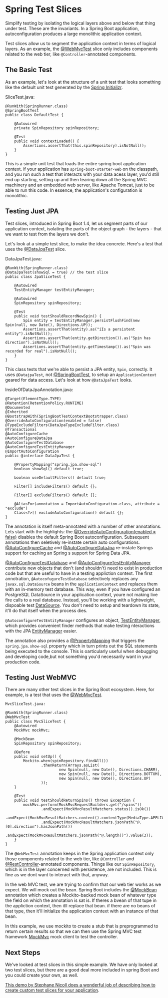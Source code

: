 # Spring Test Slices

Simplify testing by isolating the logical layers above and below that thing under test. These are the invariants. In a Spring Boot application, autoconfiguration produces a large monolithic application context.

Test slices allow us to segment the application context in terms of logical layers. As an example, the [@WebMvcTest](https://docs.spring.io/spring-boot/docs/current/api/org/springframework/boot/test/autoconfigure/web/servlet/WebMvcTest.html) slice only includes components related to the web tier, like `@Controller`-annotated components.

## The Basic Test

As an example, let's look at the structure of a unit test that looks something like the default unit test generated by the [Spring Initializr](http://start.spring.io). 

SliceTest.java:

    @RunWith(SpringRunner.class)
    @SpringBootTest
    public class DefaultTest {

        @Autowired
        private SpinRepository spinRepository;

        @Test
        public void contextLoaded() {
            Assertions.assertThat(this.spinRepository).isNotNull();
        }
    }

This is a simple unit test that loads the entire spring boot application context. if your application has `spring-boot-starter-web` on the classpath, and you run such a test that interacts with your data acess layer, you'd still end up starting, setting up and then tearing down all the Spring MVC machinery and an embedded web server, like Apache Tomcat, just to be able to run this code. In essence, the application's configuration is monolithic.

## Testing Just JPA

Test slices, introduced in Spring Boot 1.4, let us segment parts of our application context, isolating the parts of the object graph - the layers - that we want to test from the layers we don't.

Let's look at a simple test slice, to make the idea concrete. Here's a test that uses the [@DataJpaTest](https://docs.spring.io/spring-boot/docs/current/api/org/springframework/boot/test/autoconfigure/orm/jpa/DataJpaTest.html) slice.

DataJpaTest.java:

    @RunWith(SpringRunner.class)
    @DataJpaTest(showSql = true) // the test slice
    public class JpaSliceTest {

        @Autowired
        TestEntityManager testEntityManager;

        @Autowired
        SpinRepository spinRepository;

        @Test
        public void testShouldRecordNewSpin() {
            Spin entity = testEntityManager.persistFlushFind(new Spin(null, new Date(), Directions.UP));
            Assertions.assertThat(entity).as("iIs a persistent entity").isNotNull();
            Assertions.assertThat(entity.getDirection()).as("Spin has direction").isNotNull();
            Assertions.assertThat(entity.getTimestamp()).as("Spin was recorded for real").isNotNull();
        }
    }

This class tests that we're able to persist a JPA entity, `Spin`, correctly. It uses `@DatajpaTest`, not [@SpringBootTest](https://docs.spring.io/spring-boot/docs/current/api/org/springframework/boot/test/context/SpringBootTest.html), to setup an `ApplicationContext` geared for data access. Let's look at how `@DataJpaTest` looks.

InsideOfDataJpaAnnotation.java:

    @Target(ElementType.TYPE)
    @Retention(RetentionPolicy.RUNTIME)
    @Documented
    @Inherited
    @BootstrapWith(SpringBootTestContextBootstrapper.class)
    @OverrideAutoConfiguration(enabled = false)
    @TypeExcludeFilters(DataJpaTypeExcludeFilter.class)
    @Transactional
    @AutoConfigureCache
    @AutoConfigureDataJpa
    @AutoConfigureTestDatabase
    @AutoConfigureTestEntityManager
    @ImportAutoConfiguration
    public @interface DataJpaTest {

        @PropertyMapping("spring.jpa.show-sql")
        boolean showSql() default true;

        boolean useDefaultFilters() default true; 

        Filter[] includeFilters() default {};

        Filter[] excludeFilters() default {};

        @AliasFor(annotation = ImportAutoConfiguration.class, attribute = "exclude")
        Class<?>[] excludeAutoConfiguration() default {};
    }

The annotation is itself meta-annotated with a number of other annotations. Lets start with the highlights: the [@OverrideAutoConfiguration(enabled = false)](https://docs.spring.io/spring-boot/docs/current/api/org/springframework/boot/test/autoconfigure/OverrideAutoConfiguration.html) disables the default Spring Boot autoconfiguration. Subsequent annotations then seletively re-instate certain auto configurations. [@AutoConfigureCache](https://docs.spring.io/spring-boot/docs/current/api/org/springframework/boot/test/autoconfigure/core/AutoConfigureCache.html) and [@AutoConfigureDataJpa](https://docs.spring.io/spring-boot/docs/current/api/org/springframework/boot/test/autoconfigure/orm/jpa/AutoConfigureDataJpa.html) re-instate Springs support for caching an Spring s support for Spring Data JPA.

[@AutoConfigureTestDatabase](https://docs.spring.io/spring-boot/docs/current/api/org/springframework/boot/test/autoconfigure/jdbc/AutoConfigureTestDatabase.html) and [@AutoConfigureTestEntityManager](https://docs.spring.io/spring-boot/docs/current/api/org/springframework/boot/test/autoconfigure/orm/jpa/AutoConfigureTestEntityManager.html) contribute new objects that don't (and shouldn't) need to exist in production code but that are useful to have in a testing appliction context. The first annotration, `@AutocofugureTestDatabase` selectively replaces any `javax.sql.DataSource` beans in the `applicationContext` and replaces them with an in-memory test database. This way, even if you have configured an PostgreSQL DataSource in your application context, youre not making live fire calls to a real database. Instead, you'll be working with a lightweight, dispoable test [DataSource](https://docs.oracle.com/javase/7/docs/api/javax/sql/DataSource.html). You don't need to setup and teardown its state, it'll do that itself when the process dies.

`@AutoconfigureTestEntityManager` configures an object, [TestEntityManager](https://docs.spring.io/spring-boot/docs/current/api/org/springframework/boot/test/autoconfigure/orm/jpa/TestEntityManager.html), which provides convenient finder methods that make testing nteractions with the JPA [EntityManager](https://docs.oracle.com/javaee/7/api/javax/persistence/EntityManager.html) easier.

The annotation also provides a [@PropertyMapping](https://docs.spring.io/spring-boot/docs/current/api/org/springframework/boot/test/autoconfigure/properties/PropertyMapping.html) that triggers the `spring.jpa.show-sql` property which in turn prints out the SQL statements being executed to the console. This is oarticularly useful when debugging and developing code,but not something you'd necessarily want in your production code.

## Testing Just WebMVC

There are many other test slices in the Spring Boot ecosystem. Here, for example, is a test that uses the [@WebMvcTest](https://docs.spring.io/spring-boot/docs/current/api/org/springframework/boot/test/autoconfigure/web/servlet/WebMvcTest.html).

    MvcSliceTest.java:

    @RunWith(SpringRunner.class)
    @WebMvcTest
    public class MvcSliceTest {
        @Autowired
        MockMvc mockMvc;

        @MockBean
        SpinRepository spinRepository;

        @Before
        public void setUp() {
            Mockito.when(spinRepository.findAll())
                    .thenReturn(Arrays.asList(
                            new Spin(null, new Date(), Directions.CHARM),
                            new Spin(null, new Date(), Directions.BOTTOM),
                            new Spin(null, new Date(), Directions.UP)
                    ));
        }

        @Test
        public void testShouldReturnSpins() throws Exception {
            mockMvc.perform(MockMvcRequestBuilders.get("/spins"))
                    .andExpect(MockMvcResultMatchers.status().isOk())
                    .andExpect(MockMvcResultMatchers.content().contentType(MediaType.APPLICATION_JSON_UTF8_VALUE))
                    .andExpect(MockMvcResultMatchers.jsonPath("@.[0].direction").hasJsonPath())
                    .andExpect(MockMvcResultMatchers.jsonPath("@.length()").value(3));
        }
    }

The `@WebMvcTest` annotation keeps in the Spring application context only those components related to the web tier, like `@Controller` and [@RestController](https://docs.spring.io/spring-framework/docs/current/javadoc-api/org/springframework/web/bind/annotation/RestController.html)-annotated components. Things like our `SpinRepository`, which is in the layer concerned with persistence, are not included. This is fine as we dont want to interact with that, anyway.

In the web MVC test, we are trying to confirm that our web tier works as we expect. We will mock out the bean. Spring Boot includes the [@MockBean](https://docs.spring.io/spring-boot/docs/current/api/org/springframework/boot/test/mock/mockito/MockBean.html) annotation which creates a Mockito-backed mock bean of whatever type the field on which the annotation is sat is. If theres a bvean of that tupe in the appliction context, then itll replace that bean. if there are no beans of that type, then it'll initialize the application context with an instance of that bean.

In this example, we use mockito to create a stub that is preprogrammed to return certain results so that we can then use the Spring MVC test framework [MockMvc](https://docs.spring.io/spring-framework/docs/current/javadoc-api/org/springframework/test/web/servlet/MockMvc.html) mock client to test the controller.

## Next Steps

We've looked at test slices in this simple example. We have only looked at two test slices, but there are a good deal more included in spring Boot and you could create your own, as well.

[This demo by Stephane Nicoll does a wonderful job of describing how to create custom test slices for your application](https://spring.io/blog/2016/08/30/custom-test-slice-with-spring-boot-1-4).